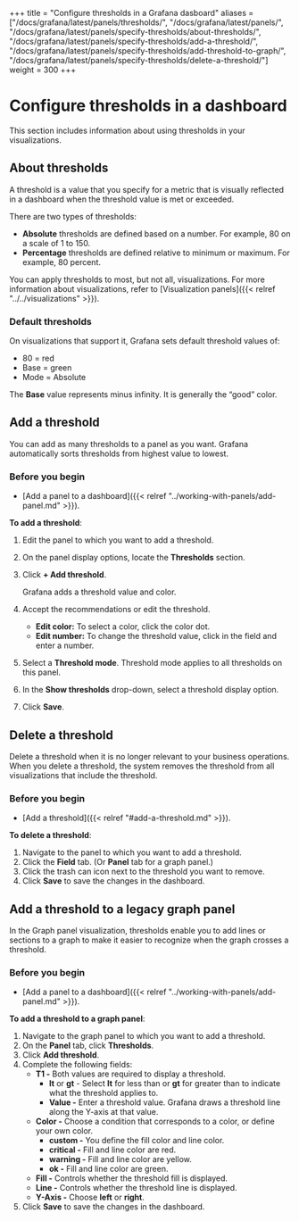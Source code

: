 +++
title = "Configure thresholds in a Grafana dasboard"
aliases = ["/docs/grafana/latest/panels/thresholds/", "/docs/grafana/latest/panels/", "/docs/grafana/latest/panels/specify-thresholds/about-thresholds/", "/docs/grafana/latest/panels/specify-thresholds/add-a-threshold/", "/docs/grafana/latest/panels/specify-thresholds/add-threshold-to-graph/", "/docs/grafana/latest/panels/specify-thresholds/delete-a-threshold/"]
weight = 300
+++

# Configure thresholds in a dashboard

This section includes information about using thresholds in your visualizations.

## About thresholds

A threshold is a value that you specify for a metric that is visually reflected in a dashboard when the threshold value is met or exceeded.

There are two types of thresholds:

- **Absolute** thresholds are defined based on a number. For example, 80 on a scale of 1 to 150.
- **Percentage** thresholds are defined relative to minimum or maximum. For example, 80 percent.

You can apply thresholds to most, but not all, visualizations. For more information about visualizations, refer to [Visualization panels]({{< relref "../../visualizations" >}}).

### Default thresholds

On visualizations that support it, Grafana sets default threshold values of:

- 80 = red
- Base = green
- Mode = Absolute

The **Base** value represents minus infinity. It is generally the “good” color.

## Add a threshold

You can add as many thresholds to a panel as you want. Grafana automatically sorts thresholds from highest value to lowest.

### Before you begin

- [Add a panel to a dashboard]({{< relref "../working-with-panels/add-panel.md" >}}).

**To add a threshold**:

1. Edit the panel to which you want to add a threshold.
1. On the panel display options, locate the **Thresholds** section.
1. Click **+ Add threshold**.

   Grafana adds a threshold value and color.

1. Accept the recommendations or edit the threshold.
   - **Edit color:** To select a color, click the color dot.
   - **Edit number:** To change the threshold value, click in the field and enter a number.
1. Select a **Threshold mode**.
   Threshold mode applies to all thresholds on this panel.
1. In the **Show thresholds** drop-down, select a threshold display option.
1. Click **Save**.

## Delete a threshold

Delete a threshold when it is no longer relevant to your business operations. When you delete a threshold, the system removes the threshold from all visualizations that include the threshold.

### Before you begin

- [Add a threshold]({{< relref "#add-a-threshold.md" >}}).

**To delete a threshold**:

1. Navigate to the panel to which you want to add a threshold.
1. Click the **Field** tab. (Or **Panel** tab for a graph panel.)
1. Click the trash can icon next to the threshold you want to remove.
1. Click **Save** to save the changes in the dashboard.

## Add a threshold to a legacy graph panel

In the Graph panel visualization, thresholds enable you to add lines or sections to a graph to make it easier to recognize when the graph crosses a threshold.

### Before you begin

- [Add a panel to a dashboard]({{< relref "../working-with-panels/add-panel.md" >}}).

**To add a threshold to a graph panel**:

1. Navigate to the graph panel to which you want to add a threshold.
1. On the **Panel** tab, click **Thresholds**.
1. Click **Add threshold**.
1. Complete the following fields:
   - **T1 -** Both values are required to display a threshold.
     - **lt** or **gt** - Select **lt** for less than or **gt** for greater than to indicate what the threshold applies to.
     - **Value -** Enter a threshold value. Grafana draws a threshold line along the Y-axis at that value.
   - **Color -** Choose a condition that corresponds to a color, or define your own color.
     - **custom -** You define the fill color and line color.
     - **critical -** Fill and line color are red.
     - **warning -** Fill and line color are yellow.
     - **ok -** Fill and line color are green.
   - **Fill -** Controls whether the threshold fill is displayed.
   - **Line -** Controls whether the threshold line is displayed.
   - **Y-Axis -** Choose **left** or **right**.
1. Click **Save** to save the changes in the dashboard.
